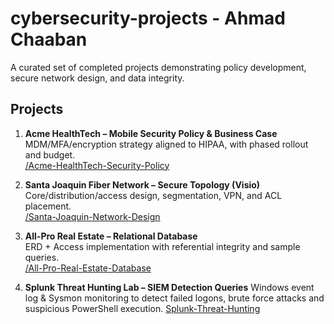 # cybersecurity-projects - Ahmad Chaaban
A curated set of completed projects demonstrating policy development, secure network design, and data integrity.

## Projects
1. **Acme HealthTech – Mobile Security Policy & Business Case**  
   MDM/MFA/encryption strategy aligned to HIPAA, with phased rollout and budget.  
    [/Acme-HealthTech-Security-Policy](./Acme-HealthTech-Security-Policy)

2. **Santa Joaquin Fiber Network – Secure Topology (Visio)**  
   Core/distribution/access design, segmentation, VPN, and ACL placement.  
    [/Santa-Joaquin-Network-Design](./Santa-Joaquin-Network-Design)

3. **All-Pro Real Estate – Relational Database**  
   ERD + Access implementation with referential integrity and sample queries.  
    [/All-Pro-Real-Estate-Database](./All-Pro-Real-Estate-Database)

4. **Splunk Threat Hunting Lab – SIEM Detection Queries**
   Windows event log & Sysmon monitoring to detect failed logons, brute force attacks and suspicious PowerShell execution.
    [Splunk-Threat-Hunting](Splunk-Threat-Hunting)
